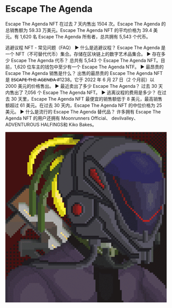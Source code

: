# Escape The Agenda

Escape The Agenda NFT 在过去 7 天内售出 1504 次。Escape The Agenda 的总销售额为 59.33 万美元。Escape The Agenda NFT 的平均价格为 39.4 美元。有 1,620 名 Escape The Agenda 所有者，总共拥有 5,543 个代币。

逃避议程 NFT - 常见问题（FAQ）
▶ 什么是逃避议程？
Escape The Agenda 是一个 NFT（不可替代代币）集合。存储在区块链上的数字艺术品集合。
▶ 存在多少 Escape The Agenda 代币？
总共有 5,543 个 Escape The Agenda NFT。目前，1,620 位车主的钱包中至少有一个 Escape The Agenda NTF。
▶ 最昂贵的 Escape The Agenda 销售是什么？
出售的最昂贵的 Escape The Agenda NFT 是 E̶S̶C̶A̶P̶E̶ T̶H̶E̶ A̶G̶E̶N̶D̶A̶ #1238。它于 2022 年 6 月 27 日（2 个月前）以 2000 美元的价格售出。
▶ 最近卖出了多少 Escape The Agenda？
过去 30 天内售出了 7,056 个 Escape The Agenda NFT。
▶ 逃离议程的费用是多少？
在过去 30 天里，Escape The Agenda NFT 最便宜的销售额低于 8 美元，最高销售额超过 61 美元。在过去 30 天内，Escape The Agenda NFT 的中位价格为 25 美元。
▶ 什么是流行的 Escape The Agenda 替代品？
许多拥有 Escape The Agenda NFT 的用户还拥有 Moonrunners Official、 devilvalley、 ADVENTUROUS HALFINGS和 Kiko Bakes。

![NFT](微信截图_20220903162247.png)



